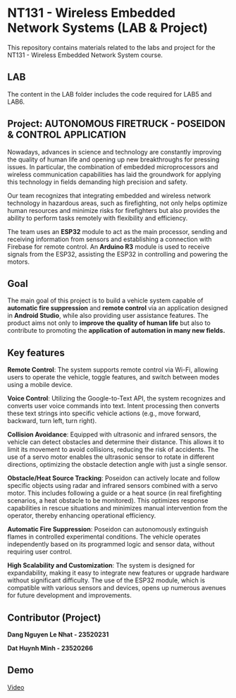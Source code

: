 # NT131 - Wireless Embedded Network Systems (LAB & Project)

This repository contains materials related to the labs and project for the NT131 - Wireless Embedded Network System course.

## LAB

The content in the LAB folder includes the code required for LAB5 and LAB6. 

##

## Project: AUTONOMOUS FIRETRUCK - POSEIDON & CONTROL APPLICATION
Nowadays, advances in science and technology are constantly improving the quality of human life and opening up new breakthroughs for pressing issues. In particular, the combination of embedded microprocessors and wireless communication capabilities has laid the groundwork for applying this technology in fields demanding high precision and safety.

Our team recognizes that integrating embedded and wireless network technology in hazardous areas, such as firefighting, not only helps optimize human resources and minimize risks for firefighters but also provides the ability to perform tasks remotely with flexibility and efficiency.

The team uses an **ESP32** module to act as the main processor, sending and receiving information from sensors and establishing a connection with Firebase for remote control. An **Arduino R3** module is used to receive signals from the ESP32, assisting the ESP32 in controlling and powering the motors.

## Goal
The main goal of this project is to build a vehicle system capable of **automatic fire suppression** and **remote control** via an application designed in **Android Studio**, while also providing user assistance features. The product aims not only to **improve the quality of human life** but also to contribute to promoting the **application of automation in many new fields.**

## Key features
**Remote Control**: The system supports remote control via Wi-Fi, allowing users to operate the vehicle, toggle features, and switch between modes using a mobile device.

**Voice Control**: Utilizing the Google-to-Text API, the system recognizes and converts user voice commands into text. Intent processing then converts these text strings into specific vehicle actions (e.g., move forward, backward, turn left, turn right).

**Collision Avoidance**: Equipped with ultrasonic and infrared sensors, the vehicle can detect obstacles and determine their distance. This allows it to limit its movement to avoid collisions, reducing the risk of accidents. The use of a servo motor enables the ultrasonic sensor to rotate in different directions, optimizing the obstacle detection angle with just a single sensor.

**Obstacle/Heat Source Tracking**: Poseidon can actively locate and follow specific objects using radar and infrared sensors combined with a servo motor. This includes following a guide or a heat source (in real firefighting scenarios, a heat obstacle to be monitored). This optimizes response capabilities in rescue situations and minimizes manual intervention from the operator, thereby enhancing operational efficiency.

**Automatic Fire Suppression**: Poseidon can autonomously extinguish flames in controlled experimental conditions. The vehicle operates independently based on its programmed logic and sensor data, without requiring user control.

**High Scalability and Customization**: The system is designed for expandability, making it easy to integrate new features or upgrade hardware without significant difficulty. The use of the ESP32 module, which is compatible with various sensors and devices, opens up numerous avenues for future development and improvements.
## Contributor (Project)

**Dang Nguyen Le Nhat - 23520231**

**Dat Huynh Minh - 23520266**

## Demo

[Video]()

